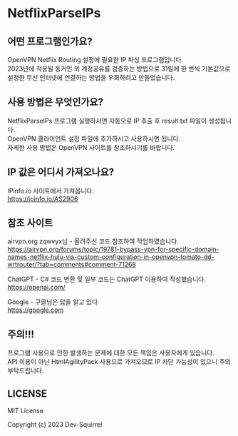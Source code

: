 # NetflixParseIPs

## 어떤 프로그램인가요?
OpenVPN Netflix Routing 설정에 필요한 IP 파싱 프로그램입니다.  
2023년에 적용될 동거인 외 계정공유를 검증하는 방법으로 31일에 한 번씩 기본값으로 설정한 무선 인터넷에 연결하는 방법을 우회하려고 만들었습니다.  

## 사용 방법은 무엇인가요?
NetflixParseIPs 프로그램 실행하시면 자동으로 IP 추출 후 result.txt 파일이 생성됩니다.  
OpenVPN 클라이언트 설정 파일에 추가하시고 사용하시면 됩니다.  
자세한 사용 방법은 OpenVPN 사이트를 참조하시기를 바랍니다.  

## IP 값은 어디서 가져오나요?
IPinfo.io 사이트에서 가져옵니다.  
https://ipinfo.io/AS2906

## 참조 사이트
airvpn.org zqwvyx님 - 올려주신 코드 참조하여 작업하였습니다.  
https://airvpn.org/forums/topic/19781-bypass-vpn-for-specific-domain-names-netflix-hulu-via-custom-configuration-in-openvpn-tomato-dd-wrtrouter/?tab=comments#comment-71268  
  
ChatGPT - C# 코드 변환 및 일부 코드는 ChatGPT 이용하여 작성했습니다.  
https://openai.com/  
  
Google - 구글님은 답을 알고 있다  
https://google.com

## 주의!!!
프로그램 사용으로 인한 발생하는 문제에 대한 모든 책임은 사용자에게 있습니다.  
API 이용이 아닌 HtmlAgilityPack 사용으로 가져오므로 IP 차단 가능성이 있으니 주의 부탁드립니다.

## LICENSE
MIT License  
  
Copyright (c) 2023 Dev-Squirrel